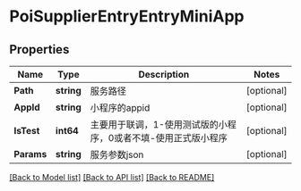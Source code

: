 # PoiSupplierEntryEntryMiniApp

## Properties

Name | Type | Description | Notes
------------ | ------------- | ------------- | -------------
**Path** | **string** | 服务路径 | [optional] 
**AppId** | **string** | 小程序的appid | [optional] 
**IsTest** | **int64** | 主要用于联调，1-使用测试版的小程序，0或者不填-使用正式版小程序 | [optional] 
**Params** | **string** | 服务参数json | [optional] 

[[Back to Model list]](../README.md#documentation-for-models) [[Back to API list]](../README.md#documentation-for-api-endpoints) [[Back to README]](../README.md)


